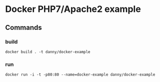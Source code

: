 # Docker PHP7/Apache2 example

## Commands

### build
```docker build . -t danny/docker-example```

### run
```docker run -i -t -p80:80 --name=docker-example danny/docker-example```